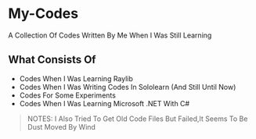 # My-Codes
A Collection Of Codes Written By Me When I Was Still Learning

## What Consists Of
- Codes When I Was Learning Raylib
- Codes When I Was Writing Codes In Sololearn (And Still Until Now)
- Codes For Some Experiments
- Codes When I Was Learning Microsoft .NET With C#

> NOTES: I Also Tried To Get Old Code Files But Failed,It Seems To Be Dust Moved By Wind
